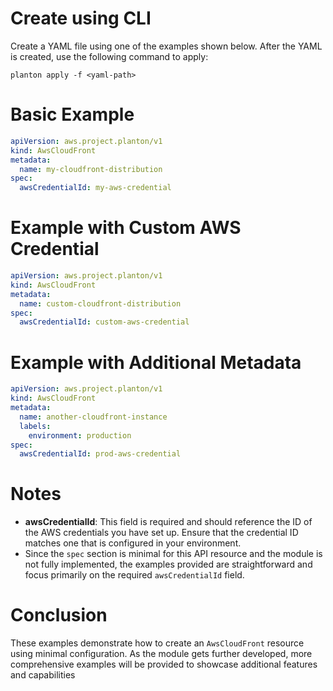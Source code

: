 # Create using CLI

Create a YAML file using one of the examples shown below. After the YAML is created, use the following command to apply:

```shell
planton apply -f <yaml-path>
```

# Basic Example

```yaml
apiVersion: aws.project.planton/v1
kind: AwsCloudFront
metadata:
  name: my-cloudfront-distribution
spec:
  awsCredentialId: my-aws-credential
```

# Example with Custom AWS Credential

```yaml
apiVersion: aws.project.planton/v1
kind: AwsCloudFront
metadata:
  name: custom-cloudfront-distribution
spec:
  awsCredentialId: custom-aws-credential
```

# Example with Additional Metadata

```yaml
apiVersion: aws.project.planton/v1
kind: AwsCloudFront
metadata:
  name: another-cloudfront-instance
  labels:
    environment: production
spec:
  awsCredentialId: prod-aws-credential
```

# Notes

- **awsCredentialId**: This field is required and should reference the ID of the AWS credentials you have set up. Ensure that the credential ID matches one that is configured in your environment.
- Since the `spec` section is minimal for this API resource and the module is not fully implemented, the examples provided are straightforward and focus primarily on the required `awsCredentialId` field.

# Conclusion

These examples demonstrate how to create an `AwsCloudFront` resource using minimal configuration. As the module gets further developed, more comprehensive examples will be provided to showcase additional features and capabilities
